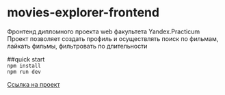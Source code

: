 # movies-explorer-frontend
Фронтенд дипломного проекта web факультета Yandex.Practicum   
Проект позволяет создать профиль и осуществлять поиск по фильмам, лайкать фильмы, фильтровать по длительности

##quick start   
`npm install`  
`npm run dev`

[Ссылка на проект](http://filippov-diploma.nomoredomains.club)
